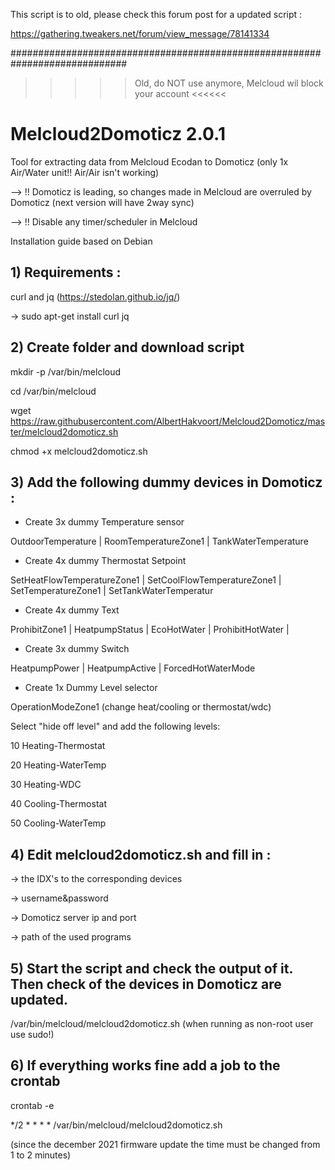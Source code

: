 This script is to old, please check this forum post for a updated script :

https://gathering.tweakers.net/forum/view_message/78141334


#############################################################################

>>>>> Old, do NOT use anymore, Melcloud wil block your account <<<<<<


# Melcloud2Domoticz 2.0.1

Tool for extracting data from Melcloud Ecodan to Domoticz (only 1x Air/Water unit!! Air/Air isn't working)

--> !! Domoticz is leading, so changes made in Melcloud are overruled by Domoticz (next version will have 2way sync)

--> !! Disable any timer/scheduler in Melcloud

Installation guide based on Debian

## 1) Requirements :

curl and jq (https://stedolan.github.io/jq/)

-> sudo apt-get install curl jq

## 2) Create folder and download script

mkdir -p /var/bin/melcloud

cd /var/bin/melcloud

wget https://raw.githubusercontent.com/AlbertHakvoort/Melcloud2Domoticz/master/melcloud2domoticz.sh

chmod +x melcloud2domoticz.sh



## 3) Add the following dummy devices in Domoticz :

- Create 3x dummy Temperature sensor

OutdoorTemperature | RoomTemperatureZone1 | TankWaterTemperature

- Create 4x dummy Thermostat Setpoint

SetHeatFlowTemperatureZone1 | SetCoolFlowTemperatureZone1 | SetTemperatureZone1 | SetTankWaterTemperatur

- Create 4x dummy Text

ProhibitZone1 | HeatpumpStatus | EcoHotWater | ProhibitHotWater | 

- Create 3x dummy Switch

HeatpumpPower | HeatpumpActive | ForcedHotWaterMode

- Create 1x Dummy Level selector

OperationModeZone1 (change heat/cooling or thermostat/wdc)

Select "hide off level" and add the following levels:

10	Heating-Thermostat

20	Heating-WaterTemp
 	
30	Heating-WDC

40	Cooling-Thermostat
	
50	Cooling-WaterTemp


## 4) Edit melcloud2domoticz.sh and fill in : 

-> the IDX's to the corresponding devices 

-> username&password

-> Domoticz server ip and port

-> path of the used programs


## 5) Start the script and check the output of it. Then check of the devices in Domoticz are updated.

/var/bin/melcloud/melcloud2domoticz.sh (when running as non-root user use sudo!)

## 6) If everything works fine add a job to the crontab

crontab -e

  */2 * * * *   /var/bin/melcloud/melcloud2domoticz.sh
  
  (since the december 2021 firmware update the time must be changed from 1 to 2 minutes)
  
